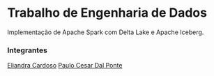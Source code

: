 # Trabalho de Engenharia de Dados
Implementação de Apache Spark com Delta Lake e Apache Iceberg.

### Integrantes

[Eliandra Cardoso](https://github.com/ardnaile)
[Paulo Cesar Dal Ponte](https://github.com/pauloDalponte)
